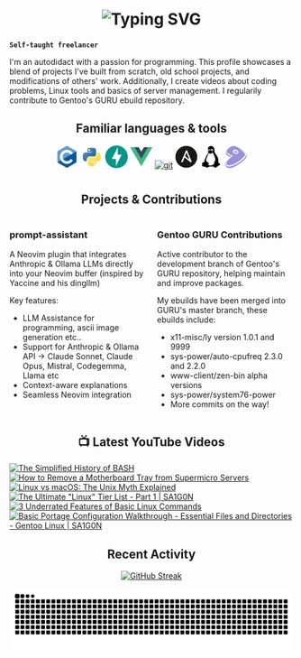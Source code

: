 <h1 align="center">
    <img src="https://readme-typing-svg.demolab.com?font=Fira+Code&weight=500&size=40&duration=2000&pause=1000&color=43F7CDFF&center=true&vCenter=true&random=false&width=500&height=100&lines=SA1G0N;Hello+world.." alt="Typing SVG" />
</h1>

**`Self-taught freelancer`**

I'm an autodidact with a passion for programming. This profile showcases a blend of projects I've built from scratch, old school projects, and modifications of others' work. Additionally, I create videos about coding problems, Linux tools and basics of server management. I regularily contribute to Gentoo's GURU ebuild repository.

<h2 align="center"> Familiar languages & tools </h2>

<p align="center" style="margin-bottom:40px">
    <a href="https://www.cprogramming.com/"><img src="https://github.com/devicons/devicon/blob/master/icons/c/c-original.svg" alt="c" width="40" height="40"/></a>
    <a href="https://www.python.org"><img src="https://github.com/devicons/devicon/blob/master/icons/python/python-original.svg" alt="python" width="40" height="40"/></a>
    <a href="https://www.fastapi.tiangolo.com"><img src="https://github.com/devicons/devicon/blob/master/icons/fastapi/fastapi-original.svg" alt="fastapi" width="40" height="40"/></a>
    <a href="https://www.vuejs.org/"><img src="https://github.com/devicons/devicon/blob/master/icons/vuejs/vuejs-original.svg" alt="vue" width="40" height="40"/></a>
    <a href="https://www.git-scm.com/"><img src="https://www.vectorlogo.zone/logos/git-scm/git-scm-icon.svg" alt="git" width="40" height="40"/></a>
    <a href="https://www.ansible.com/"><img src="https://github.com/devicons/devicon/blob/master/icons/ansible/ansible-original.svg" alt="ansible" width="40" height="40"/></a>
    <a href="https://www.linux.org/"><img src="https://github.com/devicons/devicon/blob/master/icons/linux/linux-plain.svg" alt="linux" width="40" height="40"/></a>
    <a href="https://www.gentoo.org/"><img src="https://github.com/devicons/devicon/blob/master/icons/gentoo/gentoo-plain.svg" alt="gentoo" width="40" height="40"/></a>
</p>


<h2 align="center"> Projects & Contributions </h2>

<div style="display: flex; justify-content: space-between;">
  <div style="width: 48%;">
    <h3>prompt-assistant</h3>
    <p>A Neovim plugin that integrates Anthropic & Ollama LLMs directly into your Neovim buffer (inspired by Yaccine and his dingllm)</p>
    <p>Key features:</p>
    <ul>
      <li>LLM Assistance for programming, ascii image generation etc.. </li>
      <li>Support for Anthropic & Ollama API -> Claude Sonnet, Claude Opus, Mistral, Codegemma, Llama etc</li>
      <li>Context-aware explanations</li>
      <li>Seamless Neovim integration</li>
    </ul>
  </div>
  <div style="width: 48%;">
    <h3>Gentoo GURU Contributions</h3>
    <p>Active contributor to the development branch of Gentoo's GURU repository, helping maintain and improve packages.</p>
    <p>My ebuilds have been merged into GURU's master branch, these ebuilds include: </p>
    <ul>
      <li>x11-misc/ly version 1.0.1 and 9999 </li>
      <li>sys-power/auto-cpufreq 2.3.0 and 2.2.0 </li>
      <li>www-client/zen-bin alpha versions </li>
      <li>sys-power/system76-power </li>
      <li>More commits on the way! </li>
    </ul>
  </div>
</div>

<h2 align="center"> 📺 Latest YouTube Videos </h2>

<!-- BEGIN YOUTUBE-CARDS -->
[![The Simplified History of BASH](https://ytcards.demolab.com/?id=F3gn69eX-WY&title=The+Simplified+History+of+BASH&lang=en&timestamp=1741811384&background_color=%230d1117&title_color=%23ffffff&stats_color=%23dedede&max_title_lines=1&width=250&border_radius=5 "The Simplified History of BASH")](https://www.youtube.com/watch?v=F3gn69eX-WY)
[![How to Remove a Motherboard Tray from Supermicro Servers](https://ytcards.demolab.com/?id=gvqC3DUVY68&title=How+to+Remove+a+Motherboard+Tray+from+Supermicro+Servers&lang=en&timestamp=1741034108&background_color=%230d1117&title_color=%23ffffff&stats_color=%23dedede&max_title_lines=1&width=250&border_radius=5 "How to Remove a Motherboard Tray from Supermicro Servers")](https://www.youtube.com/watch?v=gvqC3DUVY68)
[![Linux vs macOS: The Unix Myth Explained](https://ytcards.demolab.com/?id=bicxKRFnRyY&title=Linux+vs+macOS%3A+The+Unix+Myth+Explained&lang=en&timestamp=1740097545&background_color=%230d1117&title_color=%23ffffff&stats_color=%23dedede&max_title_lines=1&width=250&border_radius=5 "Linux vs macOS: The Unix Myth Explained")](https://www.youtube.com/watch?v=bicxKRFnRyY)
[![The Ultimate "Linux" Tier List - Part 1 | SA1G0N](https://ytcards.demolab.com/?id=n2DWgzPve00&title=The+Ultimate+%22Linux%22+Tier+List+-+Part+1+%7C+SA1G0N&lang=en&timestamp=1738890914&background_color=%230d1117&title_color=%23ffffff&stats_color=%23dedede&max_title_lines=1&width=250&border_radius=5 "The Ultimate \"Linux\" Tier List - Part 1 | SA1G0N")](https://www.youtube.com/watch?v=n2DWgzPve00)
[![3 Underrated Features of Basic Linux Commands](https://ytcards.demolab.com/?id=DL4veJfZsNE&title=3+Underrated+Features+of+Basic+Linux+Commands&lang=en&timestamp=1738332353&background_color=%230d1117&title_color=%23ffffff&stats_color=%23dedede&max_title_lines=1&width=250&border_radius=5 "3 Underrated Features of Basic Linux Commands")](https://www.youtube.com/watch?v=DL4veJfZsNE)
[![Basic Portage Configuration Walkthrough - Essential Files and Directories - Gentoo Linux | SA1G0N](https://ytcards.demolab.com/?id=h1OHRkLRTFs&title=Basic+Portage+Configuration+Walkthrough+-+Essential+Files+and+Directories+-+Gentoo+Linux+%7C+SA1G0N&lang=en&timestamp=1737418709&background_color=%230d1117&title_color=%23ffffff&stats_color=%23dedede&max_title_lines=1&width=250&border_radius=5 "Basic Portage Configuration Walkthrough - Essential Files and Directories - Gentoo Linux | SA1G0N")](https://www.youtube.com/watch?v=h1OHRkLRTFs)
<!-- END YOUTUBE-CARDS -->

<h2 align="center"> Recent Activity </h2>

<div align="center">
  <a href="https://git.io/streak-stats">
    <img src="https://github-readme-streak-stats.herokuapp.com/?user=S41G0N&theme=dark&hide_border=true&background=0c1116&stroke=ffffff&ring=04c444&fire=04c444&currStreakLabel=04c444" alt="GitHub Streak" />
  </a>
</div>

![GitHub Snake Dark](https://github.com/S41G0N/S41G0N/blob/output/github-contribution-grid-snake-dark.svg)
